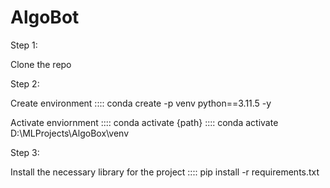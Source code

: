 # AlgoBot

Step 1:

Clone the repo

Step 2:

Create environment ::::  conda create -p venv python==3.11.5 -y

Activate enviornment ::::  conda activate {path}  ::::   conda activate D:\MLProjects\AlgoBox\venv

Step 3:

Install the necessary library for the project ::::  pip install -r requirements.txt